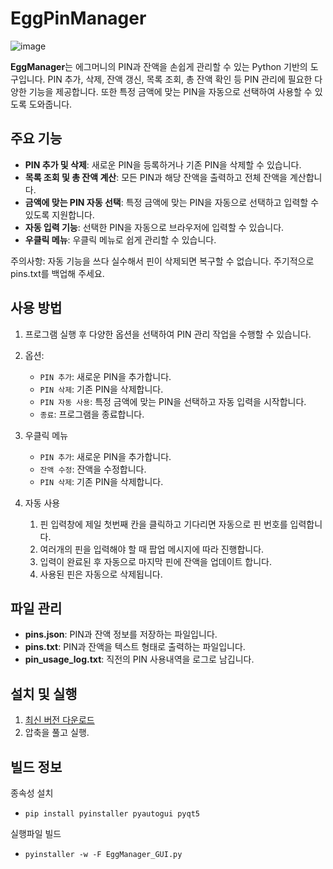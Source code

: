 # EggPinManager
![image](https://github.com/user-attachments/assets/5fcfd4ac-fcf2-46b4-baec-697013300f1f)

**EggManager**는 에그머니의 PIN과 잔액을 손쉽게 관리할 수 있는 Python 기반의 도구입니다. PIN 추가, 삭제, 잔액 갱신, 목록 조회, 총 잔액 확인 등 PIN 관리에 필요한 다양한 기능을 제공합니다. 또한 특정 금액에 맞는 PIN을 자동으로 선택하여 사용할 수 있도록 도와줍니다.

## 주요 기능
- **PIN 추가 및 삭제**: 새로운 PIN을 등록하거나 기존 PIN을 삭제할 수 있습니다.
- **목록 조회 및 총 잔액 계산**: 모든 PIN과 해당 잔액을 출력하고 전체 잔액을 계산합니다.
- **금액에 맞는 PIN 자동 선택**: 특정 금액에 맞는 PIN을 자동으로 선택하고 입력할 수 있도록 지원합니다.
- **자동 입력 기능**: 선택한 PIN을 자동으로 브라우저에 입력할 수 있습니다.
- **우클릭 메뉴**: 우클릭 메뉴로 쉽게 관리할 수 있습니다.

주의사항: 자동 기능을 쓰다 실수해서 핀이 삭제되면 복구할 수 없습니다. 주기적으로 pins.txt를 백업해 주세요.
## 사용 방법
1. 프로그램 실행 후 다양한 옵션을 선택하여 PIN 관리 작업을 수행할 수 있습니다.
2. 옵션:
   - `PIN 추가`: 새로운 PIN을 추가합니다.
   - `PIN 삭제`: 기존 PIN을 삭제합니다.
   - `PIN 자동 사용`: 특정 금액에 맞는 PIN을 선택하고 자동 입력을 시작합니다.
   - `종료`: 프로그램을 종료합니다.
  
3. 우클릭 메뉴
   - `PIN 추가`: 새로운 PIN을 추가합니다.
   - `잔액 수정`: 잔액을 수정합니다.
   - `PIN 삭제`: 기존 PIN을 삭제합니다.
     
5. 자동 사용

   1. 핀 입력창에 제일 첫번째 칸을 클릭하고 기다리면 자동으로 핀 번호를 입력합니다.
   2. 여러개의 핀을 입력해야 할 때 팝업 메시지에 따라 진행합니다.
   3. 입력이 완료된 후 자동으로 마지막 핀에 잔액을 업데이트 합니다.
   4. 사용된 핀은 자동으로 삭제됩니다.

## 파일 관리
- **pins.json**: PIN과 잔액 정보를 저장하는 파일입니다.
- **pins.txt**: PIN과 잔액을 텍스트 형태로 출력하는 파일입니다.
- **pin_usage_log.txt**: 직전의 PIN 사용내역을 로그로 남깁니다.

## 설치 및 실행
1. [최신 버전 다운로드](https://github.com/TUVup/EggPinManager/releases/download/v1.0.1/EggManager_1.0.1.zip)
2. 압축을 풀고 실행.

## 빌드 정보

종속성 설치
- ```
  pip install pyinstaller pyautogui pyqt5
  ```

실행파일 빌드
- ```
  pyinstaller -w -F EggManager_GUI.py
  ```
